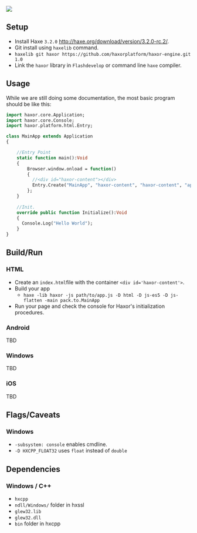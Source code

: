 ![](https://dl.dropboxusercontent.com/u/20655747/haxor/img/github-splash.png)

## Setup  

* Install Haxe `3.2.0` http://haxe.org/download/version/3.2.0-rc.2/.
* Git install using `haxelib` command.
 * `haxelib git haxor https://github.com/haxorplatform/haxor-engine.git 1.0`
* Link the `haxor` library in `Flashdevelop` or command line `haxe` compiler.
 
## Usage  
While we are still doing some documentation, the most basic program should be like this:

```haxe
import haxor.core.Application;
import haxor.core.Console;
import haxor.platform.html.Entry;

class MainApp extends Application
{

 	//Entry Point
 	static function main():Void 
 	{
 		Browser.window.onload = function()
 		{			
 		  //<div id="haxor-content"></div>
 		  Entry.Create("MainApp", "haxor-content", "haxor-content", "app-name", 4);
 		};		
 	}
	
 	//Init.
 	override public function Initialize():Void 
 	{
 	  Console.Log("Hello World");
 	}
}
```
 
## Build/Run

### HTML
* Create an `index.html`file with the container `<div id='haxor-content'>`.
* Build your app
  * `haxe -lib haxor -js path/to/app.js -D html -D js-es5 -D js-flatten -main pack.to.MainApp`
* Run your page and check the console for Haxor's initialization procedures.

### Android  
TBD

### Windows  
TBD

### iOS  
TBD

## Flags/Caveats

### Windows  
 * `-subsystem: console` enables cmdline.
 * `-D HXCPP_FLOAT32` uses `float` instead of `double`

## Dependencies

### Windows / C++
 * `hxcpp`
 * `ndll/Windows/` folder in hxssl
 * `glew32.lib`
 * `glew32.dll`
 * `bin` folder in hxcpp
